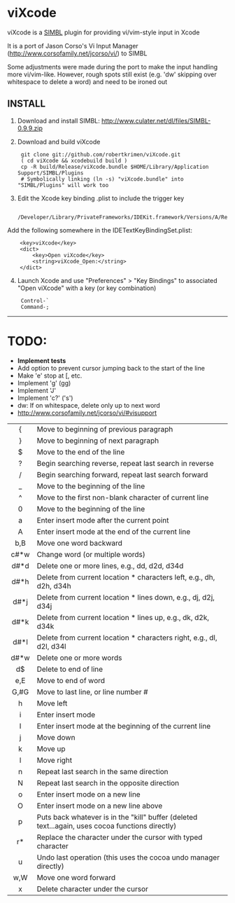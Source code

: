 # viXcode

viXcode is a [SIMBL](http://www.culater.net/software/SIMBL/SIMBL.php) plugin for providing vi/vim-style input in Xcode

It is a port of Jason Corso's Vi Input Manager (http://www.corsofamily.net/jcorso/vi/) to SIMBL

Some adjustments were made during the port to make the input handling more vi/vim-like. However, rough spots
still exist (e.g. 'dw' skipping over whitespace to delete a word) and need to be ironed out

## INSTALL

1. Download and install SIMBL: http://www.culater.net/dl/files/SIMBL-0.9.9.zip

2. Download and build viXcode

        git clone git://github.com/robertkrimen/viXcode.git
        ( cd viXcode && xcodebuild build )
        cp -R build/Release/viXcode.bundle $HOME/Library/Application Support/SIMBL/Plugins
        # Symbolically linking (ln -s) "viXcode.bundle" into "SIMBL/Plugins" will work too

3. Edit the Xcode key binding .plist to include the trigger key

        /Developer/Library/PrivateFrameworks/IDEKit.framework/Versions/A/Resources/IDETextKeyBindingSet.plist

Add the following somewhere in the IDETextKeyBindingSet.plist:

        <key>viXcode</key>
        <dict>
            <key>Open viXcode</key>
            <string>viXcode_Open:</string>
        </dict>

4. Launch Xcode and use "Preferences" > "Key Bindings" to associated "Open viXcode" with a key (or key combination)

        Control-`
        Command-;

---

# TODO:
* **Implement tests**
* Add option to prevent cursor jumping back to the start of the line
* Make 'e' stop at [, etc.
* Implement 'g' (gg)
* Implement 'J'
* Implement 'c?' ('s')
* dw: If on whitespace, delete only up to next word
* http://www.corsofamily.net/jcorso/vi/#visupport

<table>
<col align="center" />
<col align="left" />
<thead>
</thead>
<tbody>
<tr>
	<td align="center">{</td>
	<td align="left">Move to beginning of previous paragraph</td>
</tr>
<tr>
	<td align="center">}</td>
	<td align="left">Move to beginning of next paragraph</td>
</tr>
<tr>
	<td align="center">$</td>
	<td align="left">Move to the end of the line</td>
</tr>
<tr>
	<td align="center">?</td>
	<td align="left">Begin searching reverse, repeat last search in reverse</td>
</tr>
<tr>
	<td align="center">/</td>
	<td align="left">Begin searching forward, repeat last search forward</td>
</tr>
<tr>
	<td align="center">_</td>
	<td align="left">Move to the beginning of the line</td>
</tr>
<tr>
	<td align="center">^</td>
	<td align="left">Move to the first non-blank character of current line</td>
</tr>
<tr>
	<td align="center">0</td>
	<td align="left">Move to the beginning of the line</td>
</tr>
<tr>
	<td align="center">a</td>
	<td align="left">Enter insert mode after the current point</td>
</tr>
<tr>
	<td align="center">A</td>
	<td align="left">Enter insert mode at the end of the current line</td>
</tr>
<tr>
	<td align="center">b,B</td>
	<td align="left">Move one word backward</td>
</tr>
<tr>
	<td align="center">c#*w</td>
	<td align="left">Change word (or multiple words)</td>
</tr>
<tr>
	<td align="center">d#*d</td>
	<td align="left">Delete one or more lines, e.g., dd, d2d, d34d</td>
</tr>
<tr>
	<td align="center">d#*h</td>
	<td align="left">Delete from current location * characters left, e.g., dh, d2h, d34h</td>
</tr>
<tr>
	<td align="center">d#*j</td>
	<td align="left">Delete from current location * lines down, e.g., dj, d2j, d34j</td>
</tr>
<tr>
	<td align="center">d#*k</td>
	<td align="left">Delete from current location * lines up, e.g., dk, d2k, d34k</td>
</tr>
<tr>
	<td align="center">d#*l</td>
	<td align="left">Delete from current location * characters right, e.g., dl, d2l, d34l</td>
</tr>
<tr>
	<td align="center">d#*w</td>
	<td align="left">Delete one or more words</td>
</tr>
<tr>
	<td align="center">d$</td>
	<td align="left">Delete to end of line</td>
</tr>
<tr>
	<td align="center">e,E</td>
	<td align="left">Move to end of word</td>
</tr>
<tr>
	<td align="center">G,#G</td>
	<td align="left">Move to last line, or line number #</td>
</tr>
<tr>
	<td align="center">h</td>
	<td align="left">Move left</td>
</tr>
<tr>
	<td align="center">i</td>
	<td align="left">Enter insert mode</td>
</tr>
<tr>
	<td align="center">I</td>
	<td align="left">Enter insert mode at the beginning of the current line</td>
</tr>
<tr>
	<td align="center">j</td>
	<td align="left">Move down</td>
</tr>
<tr>
	<td align="center">k</td>
	<td align="left">Move up</td>
</tr>
<tr>
	<td align="center">l</td>
	<td align="left">Move right</td>
</tr>
<tr>
	<td align="center">n</td>
	<td align="left">Repeat last search in the same direction</td>
</tr>
<tr>
	<td align="center">N</td>
	<td align="left">Repeat last search in the opposite direction</td>
</tr>
<tr>
	<td align="center">o</td>
	<td align="left">Enter insert mode on a new line</td>
</tr>
<tr>
	<td align="center">O</td>
	<td align="left">Enter insert mode on a new line above</td>
</tr>
<tr>
	<td align="center">p</td>
	<td align="left">Puts back whatever is in the "kill" buffer (deleted text...again, uses cocoa functions directly)</td>
</tr>
<tr>
	<td align="center">r*</td>
	<td align="left">Replace the character under the cursor with typed character</td>
</tr>
<tr>
	<td align="center">u</td>
	<td align="left">Undo last operation (this uses the cocoa undo manager directly)</td>
</tr>
<tr>
	<td align="center">w,W</td>
	<td align="left">Move one word forward</td>
</tr>
<tr>
	<td align="center">x</td>
	<td align="left">Delete character under the cursor</td>
</tr>
</tbody>
</table>
